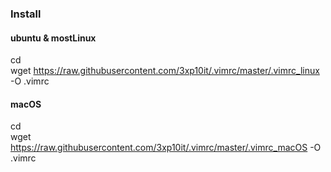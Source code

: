 ### Install

#### ubuntu & mostLinux
cd  
wget https://raw.githubusercontent.com/3xp10it/.vimrc/master/.vimrc_linux -O .vimrc

#### macOS
cd  
wget https://raw.githubusercontent.com/3xp10it/.vimrc/master/.vimrc_macOS -O .vimrc
